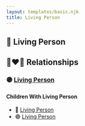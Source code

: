 ```yaml
---
layout: templates/basic.njk
title: Living Person
---
```

## 🔵 Living Person

## 👩‍❤️‍👨 Relationships

### 🟣 [Living Person](/people/2/29247616)

#### Children With Living Person
* 🔵 [Living Person](/people/2/23477432)
* 🟣 [Living Person](/people/7/76243458)